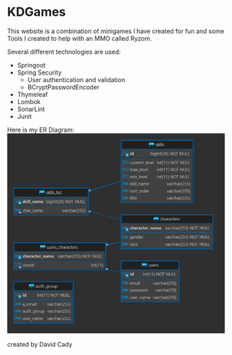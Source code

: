 # KDGames

This website is a combination of minigames I have created for fun and some Tools I created to help 
with an MMO called Ryzom.

Several different technologies are used:
* Springoot
* Spring Security
  * User authentication and validation 
  * BCryptPasswordEncoder
* Thymeleaf
* Lombok
* SonarLint
* Junit

Here is my ER Diagram:
![KDGames ER Diagram](https://github.com/CadyKD/KDGames/blob/main/src/main/resources/static/assets/ER%20Diagram.png)


created by David Cady